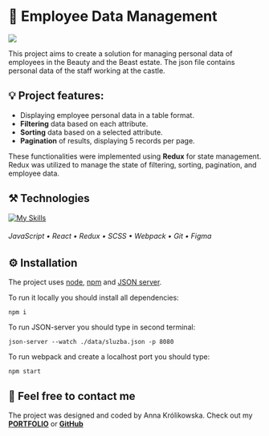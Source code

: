 # 🏰 Employee Data Management 


<img src='https://i.ibb.co/JQHnRh5/database.png'> 


This project aims to create a solution for managing personal data of employees in the Beauty and the Beast estate. The json file contains personal data of the staff working at the castle.


 ## :bulb: Project features:
- Displaying employee personal data in a table format.
- **Filtering** data based on each attribute.
- **Sorting** data based on a selected attribute.
- **Pagination** of results, displaying 5 records per page.
  
These functionalities were implemented using **Redux** for state management. Redux was utilized to manage the state of filtering, sorting, pagination, and employee data.

 ## :hammer_and_pick: Technologies

[![My Skills](https://skillicons.dev/icons?i=js,react,redux,scss,webpack,git,figma)](https://skillicons.dev)

###### JavaScript • React • Redux • SCSS • Webpack • Git • Figma


## :gear: Installation

The project uses [node](https://nodejs.org/en/), [npm](https://www.npmjs.com/) and [JSON server](https://www.npmjs.com/package/json-server). 


To run it locally you should install all dependencies:

    npm i

    
To run JSON-server you should type in second terminal:

    json-server --watch ./data/sluzba.json -p 8080   

To run webpack and create a localhost port you should type:

    npm start   
    


## :envelope_with_arrow: Feel free to contact me
The project was designed and coded by Anna Królikowska. Check out my [**PORTFOLIO**](https://annakrolikowska.github.io/portfolio/) or [**GitHub**](https://github.com/annakrolikowska)


    

    
